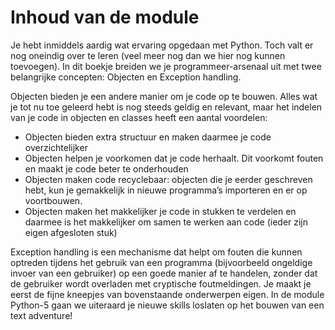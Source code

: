 # Inhoud van de module

Je hebt inmiddels aardig wat ervaring opgedaan met Python. Toch valt er nog oneindig over te leren (veel meer nog dan we hier nog kunnen toevoegen). In dit boekje breiden we je programmeer-arsenaal uit met twee belangrijke concepten: Objecten en Exception handling.

Objecten bieden je een andere manier om je code op te bouwen. Alles wat je tot nu toe geleerd hebt is nog steeds geldig en relevant, maar het indelen van je code in objecten en classes heeft een aantal voordelen:

* Objecten bieden extra structuur en maken daarmee je code overzichtelijker
* Objecten helpen je voorkomen dat je code herhaalt. Dit voorkomt fouten en maakt je code beter te onderhouden
* Objecten maken code recyclebaar: objecten die je eerder geschreven hebt, kun je gemakkelijk in nieuwe programma’s importeren en er op voortbouwen.
* Objecten maken het makkelijker je code in stukken te verdelen en daarmee is het makkelijker om samen te werken aan code (ieder zijn eigen afgesloten stuk)

Exception handling is een mechanisme dat helpt om fouten die kunnen optreden tijdens het gebruik van een programma (bijvoorbeeld ongeldige invoer van een gebruiker) op een goede manier af te handelen, zonder dat de gebruiker wordt overladen met cryptische foutmeldingen.
Je maakt je eerst de fijne kneepjes van bovenstaande onderwerpen eigen. In de module Python-5 gaan we uiteraard je nieuwe skills loslaten op het bouwen van een text adventure!
